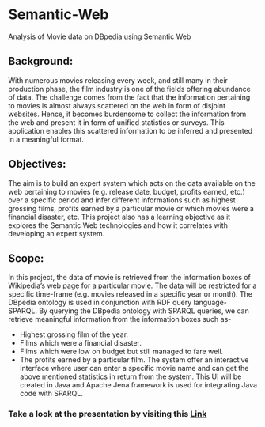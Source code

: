 # Semantic-Web
Analysis of Movie data on DBpedia using Semantic Web
## Background: 
With numerous movies releasing every week, and still many in their production phase, the film industry is one of the fields offering abundance of data. The challenge comes from the fact that the information pertaining to movies is almost always scattered on the web in form of disjoint websites. Hence, it becomes burdensome to collect the information from the web and present it in form of unified statistics or surveys. This application enables this scattered information to be inferred and presented in a meaningful format.
## Objectives: 
The aim is to build an expert system which acts on the data available on the web pertaining to movies (e.g. release date, budget, profits earned, etc.) over a specific period and infer different informations such as highest grossing films, profits earned by a particular movie or which movies were a financial disaster, etc. This project also has a learning objective as it explores the Semantic Web technologies and how it correlates with developing an expert system.	 	
## Scope: 
In this project, the data of movie is retrieved from the information boxes of Wikipedia’s web page for a particular movie. The data will be restricted for a specific time-frame (e.g. movies released in a specific year or month). The DBpedia ontology is used in conjunction with RDF query language- SPARQL.
By querying the DBpedia ontology with SPARQL queries, we can retrieve meaningful information from the information boxes such as- 
* Highest grossing film of the year.
* Films which were a financial disaster.
* Films which were low on budget but still managed to fare well.
* The profits earned by a particular film.
The system offer an interactive interface where user can enter a specific movie name and can get the above mentioned statistics in return from the system. This UI will be created in Java and Apache Jena framework is used for integrating Java code with SPARQL.
### Take a look at the presentation by visiting this [Link](https://docs.google.com/presentation/d/1TFMww6WFOuVQgt4iiTtjEfW6kPzNXoP_xwXHMlg-rKI/edit?usp=sharing) 
